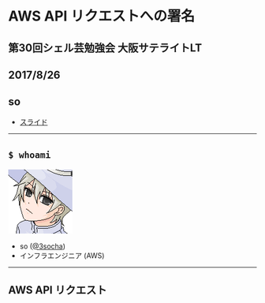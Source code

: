 # AWS API リクエストへの署名

## 第30回シェル芸勉強会 大阪サテライトLT
## 2017/8/26
## so

>>>

- [スライド](https://horo17.github.io/signing-aws-api-requests/)

---

## `$ whoami`

![so](img/so.png)

* so ([@3socha](https://twitter.com/3socha))
* インフラエンジニア (AWS)

---

## AWS API リクエスト

